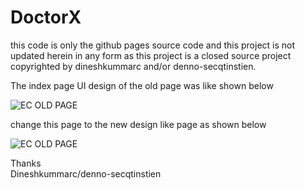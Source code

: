 DoctorX
=======

this code is only the github pages source code and this project is not updated herein in any form as this project is a closed source project copyrighted by dineshkummarc and/or denno-secqtinstien.

The index page UI design of  the old page was like shown below

![EC OLD PAGE](https://github.com/Dashboard-X/ec-index/raw/master/screenshots/old-page.jpg)

change this page to the new design like page as shown below

![EC OLD PAGE](https://github.com/Dashboard-X/ec-index/raw/master/screenshots/new-page1.jpg)

Thanks<br/>
Dineshkummarc/denno-secqtinstien
